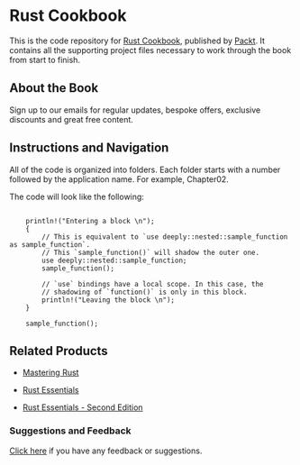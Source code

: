 # Rust Cookbook
This is the code repository for [Rust Cookbook](https://www.packtpub.com/application-development/rust-cookbook?utm_source=github&utm_medium=repository&utm_campaign=9781785880254), published by [Packt](https://www.packtpub.com/?utm_source=github). It contains all the supporting project files necessary to work through the book from start to finish.
## About the Book
Sign up to our emails for regular updates, bespoke offers, exclusive discounts and great free content.
## Instructions and Navigation
All of the code is organized into folders. Each folder starts with a number followed by the application name. For example, Chapter02.



The code will look like the following:
```

    println!("Entering a block \n");
    {
        // This is equivalent to `use deeply::nested::sample_function as sample_function`.
        // This `sample_function()` will shadow the outer one.
        use deeply::nested::sample_function;
        sample_function();

        // `use` bindings have a local scope. In this case, the
        // shadowing of `function()` is only in this block.
        println!("Leaving the block \n");
    }

    sample_function();
```



## Related Products
* [Mastering Rust](https://www.packtpub.com/application-development/mastering-rust?utm_source=github&utm_medium=repository&utm_campaign=9781785885303)

* [Rust Essentials](https://www.packtpub.com/application-development/rust-essentials?utm_source=github&utm_medium=repository&utm_campaign=9781785285769)

* [Rust Essentials - Second Edition](https://www.packtpub.com/application-development/rust-essentials-second-edition?utm_source=github&utm_medium=repository&utm_campaign=9781788390019)

### Suggestions and Feedback
[Click here](https://docs.google.com/forms/d/e/1FAIpQLSe5qwunkGf6PUvzPirPDtuy1Du5Rlzew23UBp2S-P3wB-GcwQ/viewform) if you have any feedback or suggestions.
